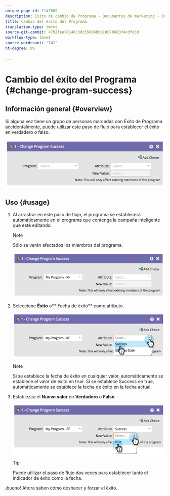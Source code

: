 ```yaml
---
unique-page-id: 1147009
description: Éxito de cambio de Programa - Documentos de marketing - Documentación del producto
title: Cambio del éxito del Programa
translation-type: tm+mt
source-git-commit: 47b2fee7d146c3dc558d4bbb10070683f4cdfd3d
workflow-type: tm+mt
source-wordcount: '141'
ht-degree: 0%

---
```



# Cambio del éxito del Programa {#change-program-success}

## Información general {#overview}

Si alguna vez tiene un grupo de personas marcadas con Éxito de Programa accidentalmente, puede utilizar este paso de flujo para establecer el éxito en verdadero o falso.

![](assets/image2014-9-22-14-3a45-3a8.png)

## Uso {#usage}

1. Al arrastrar en este paso de flujo, el programa se establecerá automáticamente en el programa que contenga la campaña inteligente que esté editando.

   >[!NOTE]
   >
   >Sólo se verán afectados los miembros del programa.

   ![](assets/image2014-9-22-14-3a45-3a35.png)

1. Seleccione **Éxito** o** Fecha de éxito** como atributo.

   ![](assets/image2014-9-22-14-3a45-3a39.png)

   >[!NOTE]
   >
   >Si se establece la fecha de éxito en cualquier valor, automáticamente se establece el valor de éxito en true. Si se establece Success en true, automáticamente se establece la fecha de éxito en la fecha actual.

1. Establezca el **Nuevo valor** en **Verdadero** o **Falso**.

   ![](assets/image2014-9-22-14-3a45-3a55.png)

   >[!TIP]
   >
   >Puede utilizar el paso de flujo dos veces para establecer tanto el indicador de éxito como la fecha.

¡bueno! Ahora saben cómo deshacer y forzar el éxito.